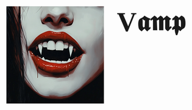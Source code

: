 <div align="center">
  <img src="https://raw.githubusercontent.com/CrimsonMods/VAMP/refs/heads/master/images/logo_256.png" width="256" align="left"/>
  <h1 style="font-family: 'Creepster', cursive; font-size: 72px;">V𝖆𝖒𝖕</h1>
</div>
